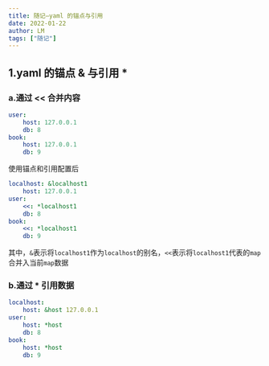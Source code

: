 ```yaml
---
title: 随记—yaml 的锚点与引用
date: 2022-01-22
author: LM
tags: ["随记"]
---
```


## 1.yaml 的锚点 & 与引用 *

### a.通过 << 合并内容

```yaml
user:
	host: 127.0.0.1
	db: 8
book:
	host: 127.0.0.1
	db: 9
```

使用锚点和引用配置后

```yaml
localhost: &localhost1
	host: 127.0.0.1
user:
	<<: *localhost1
	db: 8
book:
	<<: *localhost1
	db: 9
```

其中，`&`表示将`localhost1`作为`localhost`的别名，`<<`表示将`localhost1`代表的`map`合并入当前`map`数据

### b.通过 * 引用数据

```yaml
localhost: 
	host: &host 127.0.0.1
user:
	host: *host
	db: 8	
book:
	host: *host
	db: 9
```

